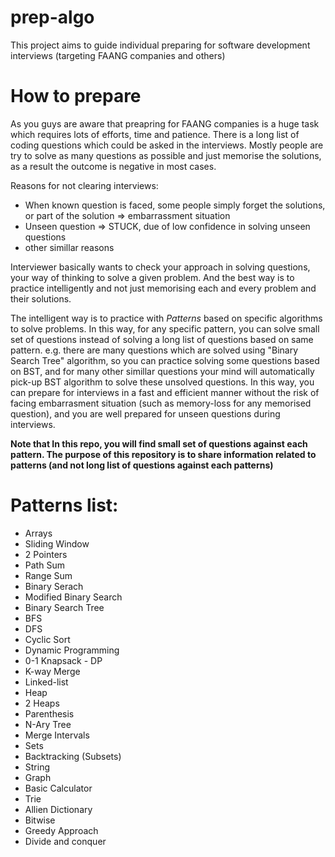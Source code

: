 # prep-algo
This project aims to guide individual preparing for software development interviews (targeting FAANG companies and others)

# How to prepare
As you guys are aware that preapring for FAANG companies is a huge task which requires lots of efforts, time and patience. There is a long list of coding questions which could be asked in the interviews. Mostly people are try to solve as many questions as possible and just memorise the solutions, as a result the outcome is negative in most cases.

Reasons for not clearing interviews:
- When known question is faced, some people simply forget the solutions, or part of the solution => embarrassment situation
- Unseen question => STUCK, due of low confidence in solving unseen questions
- other simillar reasons

Interviewer basically wants to check your approach in solving questions, your way of thinking to solve a given problem. And the best way is to practice intelligently and not just memorising each and every problem and their solutions. 

The intelligent way is to practice with *Patterns* based on specific algorithms to solve problems. In this way, for any specific pattern, you can solve small set of questions instead of solving a long list of questions based on same pattern. e.g. there are many questions which are solved using "Binary Search Tree" algorithm, so you can practice solving some questions based on BST, and for many other simillar questions your mind will automatically pick-up BST algorithm to solve these unsolved questions. In this way, you can prepare for interviews in a fast and efficient manner without the risk of facing embarrasment situation (such as memory-loss for any memorised question), and you are well prepared for unseen questions during interviews.

**Note that In this repo, you will find small set of questions against each pattern. The purpose of this repository is to share information related to patterns (and not long list of questions against each patterns)**

# Patterns list:
- Arrays
- Sliding Window
- 2 Pointers
- Path Sum
- Range Sum
- Binary Serach
- Modified Binary Search
- Binary Search Tree
- BFS
- DFS
- Cyclic Sort
- Dynamic Programming
- 0-1 Knapsack - DP
- K-way Merge
- Linked-list
- Heap
- 2 Heaps
- Parenthesis
- N-Ary Tree
- Merge Intervals
- Sets
- Backtracking (Subsets)
- String
- Graph
- Basic Calculator
- Trie
- Allien Dictionary
- Bitwise
- Greedy Approach
- Divide and conquer



